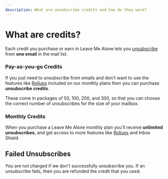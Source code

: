 ```yaml
---
description: What are unsubscribe credits and how do they work?
---
```


# What are credits?

Each credit you purchase or earn in Leave Me Alone lets you [unsubscribe ](../start-here/how-to-unsubscribe-from-an-email.md)from **one email** in the mail list.

### Pay-as-you-go Credits

If you just need to unsubscribe from emails and don't want to use the features like [Rollups](https://leavemealone.app/rollups) included on our monthly plans then you can purchase **unsubscribe credits**.

These come in packages of 50, 100, 200, and 300, so that you can choose the correct number of unsubscribes for the size of your mailbox.

### Monthly Credits

When you purchase a Leave Me Alone monthly plan you'll receive **unlimited** **unsubscribes**, and get access to more features like [Rollups](https://leavemealone.app/rollups) and Inbox Shield.

## Failed Unsubscribes

You are not charged if we don't successfully unsubscribe you. If an unsubscribe fails, then you are refunded the credit that you used.

